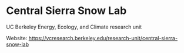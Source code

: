 # Central Sierra Snow Lab
UC Berkeley Energy, Ecology, and Climate research unit

Website: https://vcresearch.berkeley.edu/research-unit/central-sierra-snow-lab
